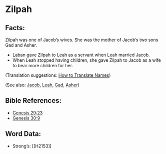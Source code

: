# Zilpah

## Facts:

Zilpah was one of Jacob’s wives. She was the mother of Jacob’s two sons Gad and Asher.

* Laban gave Zilpah to Leah as a servant when Leah married Jacob.
* When Leah stopped having children, she gave Zilpah to Jacob as a wife to bear more children for her.

(Translation suggestions: [How to Translate Names](../../translate/translate-names))

(See also: [Jacob](../names/jacob.md), [Leah](../names/leah.md), [Gad](../names/gad.md), [Asher](../names/asher.md))

## Bible References:

* [Genesis 29:23](rc://en/tn/help/gen/29/23)
* [Genesis 30:9](rc://en/tn/help/gen/30/9)

## Word Data:

* Strong’s: [[H2153]]

